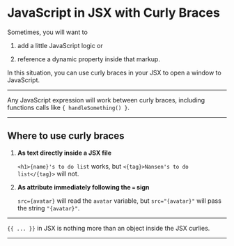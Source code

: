 # JavaScript in JSX with Curly Braces

Sometimes, you will want to 

1. add a little JavaScript logic or

2. reference a dynamic property inside that markup.

In this situation, you can use curly braces in your JSX to open a window to JavaScript.

---

Any JavaScript expression will work between curly braces, including functions calls like `{ handleSomething() }`.

---

## Where to use curly braces

1. **As text directly inside a JSX file**

    `<h1>{name}'s to do list` works, but `<{tag}>Nansen's to do list</{tag}>` will not.

2. **As attribute immediately following the `=` sign**

    `src={avatar}` will read the `avatar` variable, but `src="{avatar}"` will pass the string `"{avatar}"`.

---

`{{ ... }}` in JSX is nothing more than an object inside the JSX curlies.

---

